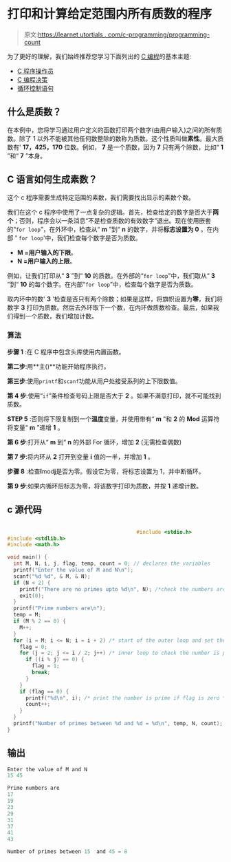 # 打印和计算给定范围内所有质数的程序

> 原文:[https://learnet utortials . com/c-programming/programming-count](https://learnetutorials.com/c-programming/programs/prime-count)

为了更好的理解，我们始终推荐您学习下面列出的 [C 编程](../ "C programming")的基本主题:

*   [C 程序操作员](../../c-programming/operators "C program tokens")
*   [C 编程决策](../../c-programming/decision-making-statements "C programming decision making")
*   [循环控制语句](../../c-programming/loop-control-statements)

## 什么是质数？

在本例中，您将学习通过用户定义的函数打印两个数字(由用户输入)之间的所有质数。除了 1 以外不能被其他任何数整除的数称为质数。这个性质叫做**素性**。最大质数有' **17，425，170** 位数。例如， **7** 是一个质数，因为 **7** 只有两个除数，比如“ **1** ”和“ **7** ”本身。

## C 语言如何生成素数？

这个 c 程序需要生成特定范围的素数，我们需要找出显示的素数个数。

我们在这个 c 程序中使用了一点复杂的逻辑。首先，检查给定的数字是否大于**两个**；否则，程序会以一条消息“不是检查质数的有效数字”退出。现在使用嵌套的“`for loop`”，在外环中，检查从“ **m** ”到“ **n** 的数字，并将**标志设置为 0** 。在内部 **'** `for loop`'中，我们检查每个数字是否为质数。

*   **M =用户输入的下限**。
*   **N =用户输入的上限**。

例如，让我们打印从“ **3** ”到“ **10** 的质数。在外部的“`for loop`”中，我们取从“ **3** ”到“ **10** 的每个数字。在内部“`for loop`”中，检查每个数字是否为质数。

取内环中的数' **3** '检查是否只有两个除数；如果是这样，将旗帜设置为**零**，我们将数字 **3** 打印为质数。然后去外环取下一个数，在内环做质数检查。最后，如果我们得到一个质数，我们增加计数。

### 算法

**步骤 1** :在 C 程序中包含头库使用内置函数。

**第二步**:用**主()**功能开始程序执行。

**第三步**:使用`printf`和`scanf`功能从用户处接受系列的上下限数值。

**第 4 步**:使用“`if`”条件检查号码上限是否大于 **2** 。如果不满意打印，就不可能找到质数。

**STEP 5** :否则将下限复制到一个**温度**变量，并使用带有“ **m** ”和 **2** 的 **Mod** 运算符将变量“ **m** ”递增 **1** 。

**第 6 步**:打开从“ **m** 到“ **n** 的外部 For 循环，增加 **2** (无需检查偶数)

**第 7 步**:将内环从 **2** 打开到变量 **i** 值的一半，并增加 **1** 。

**步骤 8** :检查**I**mod**j**是否为零。假设它为零，将标志设置为 1，并中断循环。

**第 9 步**:如果内循环后标志为零，将该数字打印为质数，并按 **1** 递增计数。

## c 源代码

```c

                                          #include <stdio.h>
#include <stdlib.h>
#include <math.h>

void main() {
  int M, N, i, j, flag, temp, count = 0; // declares the variables
  printf("Enter the value of M and N\n");
  scanf("%d %d", & M, & N);
  if (N < 2) {
    printf("There are no primes upto %d\n", N); /*check the numbers are greater than 2*/
    exit(0);
  }
  printf("Prime numbers are\n");
  temp = M;
  if (M % 2 == 0) {
    M++;
  }
  for (i = M; i <= N; i = i + 2) /* start of the outer loop and set the flag as zero */ {
    flag = 0;
    for (j = 2; j <= i / 2; j++) /* inner loop to check the number is prime */ {
      if ((i % j) == 0) {
        flag = 1;
        break;
      }
    }
    if (flag == 0) {
      printf("%d\n", i); /* print the number is prime if flag is zero */
      count++;
    }
  }
  printf("Number of primes between %d and %d = %d\n", temp, N, count);
}

```

## 输出

```c
Enter the value of M and N
15 45

Prime numbers are
17
19
23
29
31
37
41
43

Number of primes between 15  and 45 = 8
```